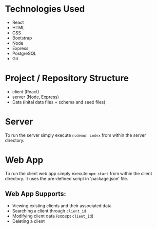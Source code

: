 # Technologies Used

- React
- HTML
- CSS
- Bootstrap
- Node
- Express
- PostgreSQL
- Git

# Project / Repository Structure

- client (React)
- server (Node, Express)
- Data (inital data files + schema and seed files)

# Server

To run the server simply execute `nodemon index` from within the server directory.

# Web App

To run the client web app simply execute `npm start` from within the client directory. It uses the pre-defined script in 'package.json' file.

## Web App Supports:

- Viewing existing clients and their associated data
- Searching a client through `client_id`
- Modifying client data (except `client_id`)
- Deleting a client
